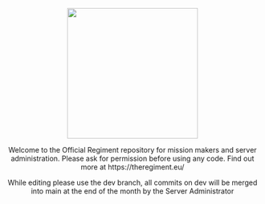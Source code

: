 <p align="center">
  <a href="theregiment.eu">
    <img src="https://theregiment.eu/img/the_regiment-logo-website.png" width="260">
  </a>
</p>
  
<p align="center">
  Welcome to the Official Regiment repository for mission makers and server administration. Please ask for permission before using any code. Find out more at https://theregiment.eu/
  </p><p></p>
  <p align="center">
    While editing please use the dev branch, all commits on dev will be merged into main at the end of the month by the Server Administrator
  </p>

